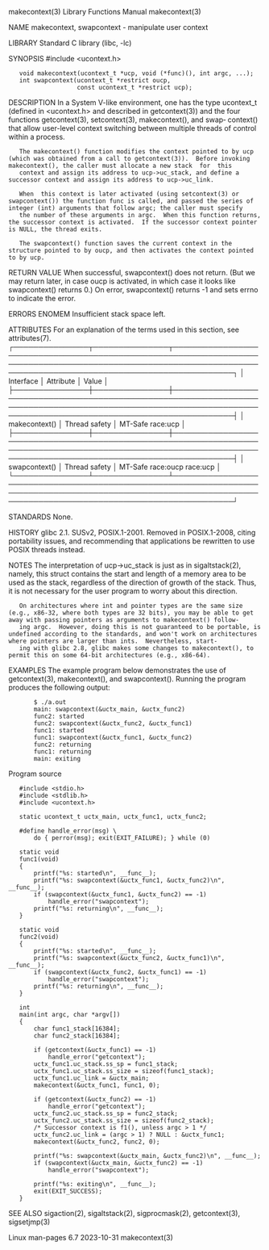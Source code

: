 makecontext(3)                                                                            Library Functions Manual                                                                           makecontext(3)

NAME
       makecontext, swapcontext - manipulate user context

LIBRARY
       Standard C library (libc, -lc)

SYNOPSIS
       #include <ucontext.h>

       void makecontext(ucontext_t *ucp, void (*func)(), int argc, ...);
       int swapcontext(ucontext_t *restrict oucp,
                       const ucontext_t *restrict ucp);

DESCRIPTION
       In  a  System V-like environment, one has the type ucontext_t (defined in <ucontext.h> and described in getcontext(3)) and the four functions getcontext(3), setcontext(3), makecontext(), and swap‐
       context() that allow user-level context switching between multiple threads of control within a process.

       The makecontext() function modifies the context pointed to by ucp (which was obtained from a call to getcontext(3)).  Before invoking makecontext(), the caller must allocate a new stack  for  this
       context and assign its address to ucp->uc_stack, and define a successor context and assign its address to ucp->uc_link.

       When  this context is later activated (using setcontext(3) or swapcontext()) the function func is called, and passed the series of integer (int) arguments that follow argc; the caller must specify
       the number of these arguments in argc.  When this function returns, the successor context is activated.  If the successor context pointer is NULL, the thread exits.

       The swapcontext() function saves the current context in the structure pointed to by oucp, and then activates the context pointed to by ucp.

RETURN VALUE
       When successful, swapcontext() does not return.  (But we may return later, in case oucp is activated, in which case it looks like swapcontext() returns 0.)  On error, swapcontext() returns -1  and
       sets errno to indicate the error.

ERRORS
       ENOMEM Insufficient stack space left.

ATTRIBUTES
       For an explanation of the terms used in this section, see attributes(7).
       ┌───────────────┬───────────────┬──────────────────────────────────────────────────────────────────────────────────────────────────────────────────────────────────────────────────────────────────┐
       │ Interface     │ Attribute     │ Value                                                                                                                                                            │
       ├───────────────┼───────────────┼──────────────────────────────────────────────────────────────────────────────────────────────────────────────────────────────────────────────────────────────────┤
       │ makecontext() │ Thread safety │ MT-Safe race:ucp                                                                                                                                                 │
       ├───────────────┼───────────────┼──────────────────────────────────────────────────────────────────────────────────────────────────────────────────────────────────────────────────────────────────┤
       │ swapcontext() │ Thread safety │ MT-Safe race:oucp race:ucp                                                                                                                                       │
       └───────────────┴───────────────┴──────────────────────────────────────────────────────────────────────────────────────────────────────────────────────────────────────────────────────────────────┘

STANDARDS
       None.

HISTORY
       glibc 2.1.  SUSv2, POSIX.1-2001.  Removed in POSIX.1-2008, citing portability issues, and recommending that applications be rewritten to use POSIX threads instead.

NOTES
       The  interpretation of ucp->uc_stack is just as in sigaltstack(2), namely, this struct contains the start and length of a memory area to be used as the stack, regardless of the direction of growth
       of the stack.  Thus, it is not necessary for the user program to worry about this direction.

       On architectures where int and pointer types are the same size (e.g., x86-32, where both types are 32 bits), you may be able to get away with passing pointers as arguments to makecontext() follow‐
       ing argc.  However, doing this is not guaranteed to be portable, is undefined according to the standards, and won't work on architectures where pointers are larger than ints.  Nevertheless, start‐
       ing with glibc 2.8, glibc makes some changes to makecontext(), to permit this on some 64-bit architectures (e.g., x86-64).

EXAMPLES
       The example program below demonstrates the use of getcontext(3), makecontext(), and swapcontext().  Running the program produces the following output:

           $ ./a.out
           main: swapcontext(&uctx_main, &uctx_func2)
           func2: started
           func2: swapcontext(&uctx_func2, &uctx_func1)
           func1: started
           func1: swapcontext(&uctx_func1, &uctx_func2)
           func2: returning
           func1: returning
           main: exiting

   Program source

       #include <stdio.h>
       #include <stdlib.h>
       #include <ucontext.h>

       static ucontext_t uctx_main, uctx_func1, uctx_func2;

       #define handle_error(msg) \
           do { perror(msg); exit(EXIT_FAILURE); } while (0)

       static void
       func1(void)
       {
           printf("%s: started\n", __func__);
           printf("%s: swapcontext(&uctx_func1, &uctx_func2)\n", __func__);
           if (swapcontext(&uctx_func1, &uctx_func2) == -1)
               handle_error("swapcontext");
           printf("%s: returning\n", __func__);
       }

       static void
       func2(void)
       {
           printf("%s: started\n", __func__);
           printf("%s: swapcontext(&uctx_func2, &uctx_func1)\n", __func__);
           if (swapcontext(&uctx_func2, &uctx_func1) == -1)
               handle_error("swapcontext");
           printf("%s: returning\n", __func__);
       }

       int
       main(int argc, char *argv[])
       {
           char func1_stack[16384];
           char func2_stack[16384];

           if (getcontext(&uctx_func1) == -1)
               handle_error("getcontext");
           uctx_func1.uc_stack.ss_sp = func1_stack;
           uctx_func1.uc_stack.ss_size = sizeof(func1_stack);
           uctx_func1.uc_link = &uctx_main;
           makecontext(&uctx_func1, func1, 0);

           if (getcontext(&uctx_func2) == -1)
               handle_error("getcontext");
           uctx_func2.uc_stack.ss_sp = func2_stack;
           uctx_func2.uc_stack.ss_size = sizeof(func2_stack);
           /* Successor context is f1(), unless argc > 1 */
           uctx_func2.uc_link = (argc > 1) ? NULL : &uctx_func1;
           makecontext(&uctx_func2, func2, 0);

           printf("%s: swapcontext(&uctx_main, &uctx_func2)\n", __func__);
           if (swapcontext(&uctx_main, &uctx_func2) == -1)
               handle_error("swapcontext");

           printf("%s: exiting\n", __func__);
           exit(EXIT_SUCCESS);
       }

SEE ALSO
       sigaction(2), sigaltstack(2), sigprocmask(2), getcontext(3), sigsetjmp(3)

Linux man-pages 6.7                                                                              2023-10-31                                                                                  makecontext(3)
